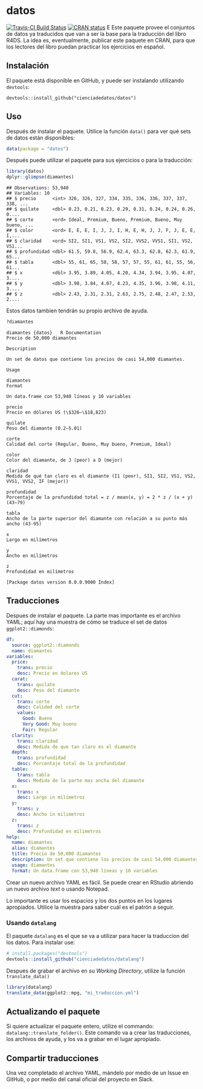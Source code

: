 datos
================

[![Travis-CI Build
Status](https://travis-ci.org/cienciadedatos/datos.svg?branch=master)](https://travis-ci.org/cienciadedatos/datos)
[![CRAN
status](https://www.r-pkg.org/badges/version/datos)](https://cran.r-project.org/package=datos)
E Este paquete provee el conjuntos de datos ya traducidos que van a ser
la base para la traducción del libro R4DS. La idea es, eventualmente,
publicar este paquete en CRAN, para que los lectores del libro puedan
practicar los ejercicios en español.

Instalación
-----------

El paquete está disponible en GitHub, y puede ser instalando utilizando `devtools`:

    devtools::install_github("cienciadedatos/datos")

Uso
---

Después de instalar el paquete. Utilice la función `data()` para ver qué sets de datos están disponibles:

``` r
data(package = "datos")
```

Después puede utilizar el paquete para sus ejercicios o para la traducción:

``` r
library(datos)
dplyr::glimpse(diamantes)
```

    ## Observations: 53,940
    ## Variables: 10
    ## $ precio      <int> 326, 326, 327, 334, 335, 336, 336, 337, 337, 338, ...
    ## $ quilate     <dbl> 0.23, 0.21, 0.23, 0.29, 0.31, 0.24, 0.24, 0.26, 0....
    ## $ corte       <ord> Ideal, Premium, Bueno, Premium, Bueno, Muy bueno, ...
    ## $ color       <ord> E, E, E, I, J, J, I, H, E, H, J, J, F, J, E, E, I,...
    ## $ claridad    <ord> SI2, SI1, VS1, VS2, SI2, VVS2, VVS1, SI1, VS2, VS1...
    ## $ profundidad <dbl> 61.5, 59.8, 56.9, 62.4, 63.3, 62.8, 62.3, 61.9, 65...
    ## $ tabla       <dbl> 55, 61, 65, 58, 58, 57, 57, 55, 61, 61, 55, 56, 61...
    ## $ x           <dbl> 3.95, 3.89, 4.05, 4.20, 4.34, 3.94, 3.95, 4.07, 3....
    ## $ y           <dbl> 3.98, 3.84, 4.07, 4.23, 4.35, 3.96, 3.98, 4.11, 3....
    ## $ z           <dbl> 2.43, 2.31, 2.31, 2.63, 2.75, 2.48, 2.47, 2.53, 2....

Estos datos tambien tendrán su propio archivo de ayuda.

``` r
?diamantes
```

    diamantes {datos}   R Documentation
    Precio de 50,000 diamantes

    Description

    Un set de datos que contiene los precios de casi 54,000 diamantes.

    Usage

    diamantes
    Format

    Un data.frame con 53,940 líneas y 10 variables

    precio
    Precio en dólares US (\$326–\$18,823)

    quilate
    Peso del diamante (0.2–5.01)

    corte
    Calidad del corte (Regular, Bueno, Muy bueno, Premium, Ideal)

    color
    Color del diamante, de J (peor) a D (mejor)

    claridad
    Medida de qué tan claro es el diamante (I1 (peor), SI1, SI2, VS1, VS2, VVS1, VVS2, IF (mejor))

    profundidad
    Porcentaje de la profundidad total = z / mean(x, y) = 2 * z / (x + y) (43–79)

    tabla
    Ancho de la parte superior del diamante con relación a su punto más ancho (43-95)

    x
    Largo en milímetros

    y
    Ancho en milímetros

    z
    Profundidad en milímetros

    [Package datos version 0.0.0.9000 Index]

Traducciones
------------

Despues de instalar el paquete. La parte mas importante es el archivo YAML; aquí hay una muestra de cómo se traduce el set de datos `ggplot2::diamonds`:

``` yml
df:
  source: ggplot2::diamonds
  name: diamantes
variables:
  price:
    trans: precio
    desc: Precio en dolares US
  carat:
    trans: quilate
    desc: Peso del diamante
  cut:
    trans: corte
    desc: Calided del corte
    values:
      Good: Bueno
      Very Good: Muy bueno
      Fair: Regular
  clarity:
    trans: claridad
    desc: Medida de que tan claro es el diamante
  depth:
    trans: profundidad
    desc: Porcentaje total de la profundidad
  table:
    trans: tabla
    desc: Medida de la parte mas ancha del diamante
  x:
    trans: x
    desc: Largo in milimetros
  y:
    trans: y
    desc: Ancho in milimetros
  z:
    trans: z
    desc: Profundidad en milimetros
help:
  name: diamantes
  alias: diamantes
  title: Precio de 50,000 diamantes
  description: Un set que contiene los precios de casi 54,000 diamantes.
  usage: diamantes
  format: Un data.frame con 53,940 lineas y 10 variables
```

Crear un nuevo archivo YAML es fácil. Se puede crear en RStudio abriendo un nuevo archivo *text* o usando Notepad.

Lo importante es usar los espacios y los dos puntos en los lugares apropiados. Utilice la muestra para saber cuál es el patrón a seguir.

### Usando `datalang`

El paquete `datalang` es el que se va a utilizar para hacer la traduccion del los datos. Para instalar use:

``` r
# install.packages("devtools")
devtools::install_github("cienciadedatos/datalang")
```

Despues de grabar el archivo en su *Working Directory*, utilize la función `translate_data()`

``` r
library(datalang)
translate_data(ggplot2::mpg, "mi_traduccion.yml")
```

Actualizando el paquete
-----------------------

Si quiere actualizar el paquete entero, utilize el commando: `datalang::translate_folder()`. Este comando va a crear las traducciones, los archivos de ayuda, y los va a grabar en el lugar apropiado.

Compartir traducciones
----------------------

Una vez completado el archivo YAML, mándelo por medio de un Issue en GitHub, o por medio del canal oficial del proyecto en Slack.
